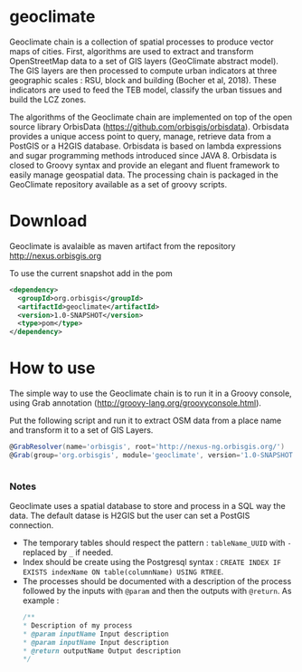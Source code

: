# geoclimate

Geoclimate chain is a collection of spatial processes to produce vector maps of cities. First, algorithms are used to extract and transform OpenStreetMap data to a set of GIS layers (GeoClimate abstract model). The GIS layers are then processed  to compute urban indicators at three geographic scales : RSU, block and building (Bocher et al, 2018). These indicators are used to feed the TEB model, classify the urban tissues and build the LCZ zones.

The algorithms of the Geoclimate chain are implemented on top of the open source library OrbisData (https://github.com/orbisgis/orbisdata). Orbisdata provides a unique access point to query, manage, retrieve data from a PostGIS or a H2GIS database. Orbisdata is based on lambda expressions and sugar programming methods introduced since JAVA 8. Orbisdata is closed to Groovy syntax and provide an elegant and fluent framework to easily manage geospatial data. The processing chain is packaged in the GeoClimate repository available as a set of  groovy scripts.

# Download

Geoclimate is avalaible as maven artifact from the repository http://nexus.orbisgis.org

To use the current snapshot add in the pom

```xml
<dependency>
  <groupId>org.orbisgis</groupId>
  <artifactId>geoclimate</artifactId>
  <version>1.0-SNAPSHOT</version>
  <type>pom</type>
</dependency>
```


# How to use

The simple way to use the Geoclimate chain is to run it in a Groovy console, using Grab annotation (http://groovy-lang.org/groovyconsole.html).

Put the following script and run it to extract OSM data from a place name and transform it to a set of GIS Layers.

```groovy
@GrabResolver(name='orbisgis', root='http://nexus-ng.orbisgis.org/')
@Grab(group='org.orbisgis', module='geoclimate', version='1.0-SNAPSHOT')



```




### Notes

Geoclimate uses a spatial database to store and process in a SQL way the data. The default datase is H2GIS but the user can set a PostGIS connection.

 - The temporary tables should respect the pattern : `tableName_UUID` with `-` replaced by `_` if needed.
 - Index should be create using the Postgresql syntax : `CREATE INDEX IF EXISTS indexName ON table(columnName) USING RTREE`.
 - The processes should be documented with a description of the process followed by the inputs with `@param` and then the outputs with `@return`. As example :
    ``` java
    /**
    * Description of my process
    * @param inputName Input description
    * @param inputName Input description
    * @return outputName Output description
    */
    ```
